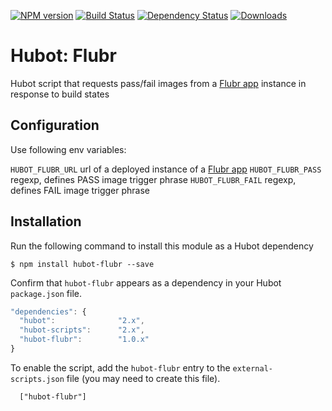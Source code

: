 [![NPM version](http://img.shields.io/npm/v/hubot-flubr.svg?style=flat)](https://www.npmjs.org/package/hubot-flubr)
[![Build Status](http://img.shields.io/travis/okize/hubot-flubr.svg?style=flat)](https://travis-ci.org/okize/hubot-flubr)
[![Dependency Status](http://img.shields.io/david/okize/hubot-flubr.svg?style=flat)](https://david-dm.org/okize/hubot-flubr)
[![Downloads](http://img.shields.io/npm/dm/hubot-flubr.svg?style=flat)](https://www.npmjs.org/package/hubot-flubr)

# Hubot: Flubr

Hubot script that requests pass/fail images from a [Flubr app](https://github.com/okize/flubr) instance in response to build states

## Configuration

Use following env variables:

``HUBOT_FLUBR_URL`` url of a deployed instance of a [Flubr app](https://github.com/okize/flubr)
``HUBOT_FLUBR_PASS`` regexp, defines PASS image trigger phrase
``HUBOT_FLUBR_FAIL`` regexp, defines FAIL image trigger phrase

## Installation

Run the following command to install this module as a Hubot dependency

```
$ npm install hubot-flubr --save
```

Confirm that `hubot-flubr` appears as a dependency in your Hubot `package.json` file.

```javascript
"dependencies": {
  "hubot":              "2.x",
  "hubot-scripts":      "2.x",
  "hubot-flubr":        "1.0.x"
}
```

To enable the script, add the `hubot-flubr` entry to the `external-scripts.json` file (you may need to create this file).
```
  ["hubot-flubr"]
```
